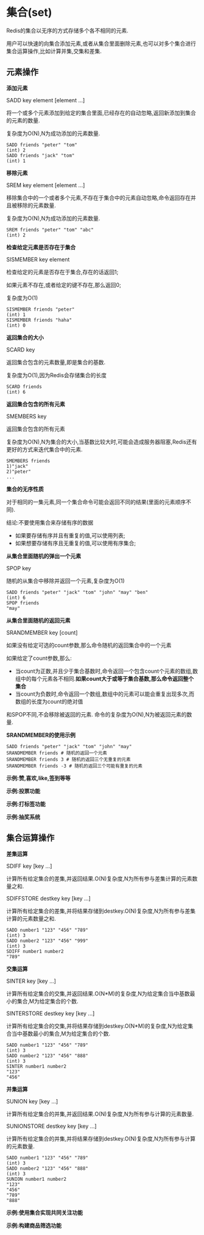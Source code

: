 # 集合\(set\)

Redis的集合以无序的方式存储多个各不相同的元素.

用户可以快速的向集合添加元素,或者从集合里面删除元素,也可以对多个集合进行集合运算操作,比如计算并集,交集和差集.

## 元素操作

**添加元素**

SADD key element \[element ...\]

将一个或多个元素添加到给定的集合里面,已经存在的自动忽略,返回新添加到集合的元素的数量.

复杂度为O\(N\),N为成功添加的元素数量.

```
SADD friends "peter" "tom"
(int) 2
SADD friends "jack" "tom"
(int) 1
```

**移除元素**

SREM key element \[element ...\]

移除集合中的一个或者多个元素,不存在于集合中的元素自动忽略,命令返回存在并且被移除的元素数量.

复杂度为O\(N\),N为成功添加的元素数量.

```
SREM friends "peter" "tom" "abc"
(int) 2
```

**检查给定元素是否存在于集合**

SISMEMBER key element

检查给定的元素是否存在于集合,存在的话返回1;

如果元素不存在,或者给定的键不存在,那么返回0;

复杂度为O\(1\)

```
SISMEMBER friends "peter"
(int) 1
SISMEMBER friends "haha"
(int) 0
```

**返回集合的大小**

SCARD key

返回集合包含的元素数量,即是集合的基数.

复杂度为O\(1\),因为Redis会存储集合的长度

```
SCARD friends
(int) 6
```

**返回集合包含的所有元素**

SMEMBERS key

返回集合包含的所有元素

复杂度为O\(N\),N为集合的大小,当基数比较大时,可能会造成服务器阻塞,Redis还有更好的方式来迭代集合中的元素.

```
SMEMBERS friends
1)"jack"
2)"peter"
...
```

**集合的无序性质**

对于相同的一集元素,同一个集合命令可能会返回不同的结果\(里面的元素顺序不同\).

结论:不要使用集合来存储有序的数据

* 如果要存储有序并且有重复的值,可以使用列表;
* 如果想要存储有序且无重复的值,可以使用有序集合;

**从集合里面随机的弹出一个元素**

SPOP key

随机的从集合中移除并返回一个元素,复杂度为O\(1\)

```
SADD friends "peter" "jack" "tom" "john" "may" "ben"
(int) 6
SPOP friends
"may"
```

**从集合里面随机的返回元素**

SRANDMEMBER key \[count\]

如果没有给定可选的count参数,那么命令随机的返回集合中的一个元素

如果给定了count参数,那么:

* 当count为正数,并且少于集合基数时,命令返回一个包含count个元素的数组,数组中的每个元素各不相同.**如果count大于或等于集合基数,那么命令返回整个集合**
* 当count为负数时,命令返回一个数组,数组中的元素可以能会重复出现多次,而数组的长度为count的绝对值

和SPOP不同,不会移除被返回的元素.
命令的复杂度为O\(N\),N为被返回元素的数量.

**SRANDMEMBER的使用示例**

```
SADD friends "peter" "jack" "tom" "john" "may"
SRANDMEMBER friends # 随机的返回一个元素
SRANDMEMBER friends 3 # 随机的返回三个无重复的元素
SRANDMEMBER friends -3 # 随机的返回三个可能有重复的元素
```

**示例:赞,喜欢,like,签到等等**

**示例:投票功能**

**示例:打标签功能**

**示例:抽奖系统**

## **集合运算操作**

**差集运算**

SDIFF key \[key ...\]

计算所有给定集合的差集,并返回结果.O\(N\)复杂度,N为所有参与差集计算的元素数量之和.

SDIFFSTORE destkey key \[key ...\]

计算所有给定集合的差集,并将结果存储到destkey.O\(N\)复杂度,N为所有参与差集计算的元素数量之和.

```
SADD number1 "123" "456" "789"
(int) 3
SADD number2 "123" "456" "999"
(int) 3
SDIFF number1 number2
"789"
```

**交集运算**

SINTER key \[key ...\]

计算所有给定集合的交集,并返回结果.O\(N\*M\)的复杂度,N为给定集合当中基数最小的集合,M为给定集合的个数.

SINTERSTORE destkey key \[key ...\]

计算所有给定集合的交集,并将结果存储到destkey.O\(N\*M\)的复杂度,N为给定集合当中基数最小的集合,M为给定集合的个数.

```
SADD number1 "123" "456" "789"
(int) 3
SADD number2 "123" "456" "888"
(int) 3
SINTER number1 number2
"123"
"456"
```

**并集运算**

SUNION key \[key ...\]

计算所有给定集合的并集,并返回结果.O\(N\)复杂度,N为所有参与计算的元素数量.

SUNIONSTORE destkey key \[key ...\]

计算所有给定集合的并集,并将结果存储到destkey.O\(N\)复杂度,N为所有参与计算的元素数量.

```
SADD number1 "123" "456" "789"
(int) 3
SADD number2 "123" "456" "888"
(int) 3
SUNION number1 number2
"123"
"456"
"789"
"888"
```

**示例:使用集合实现共同关注功能**

**示例:构建商品筛选功能**

